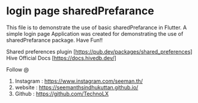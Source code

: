 # login page sharedPrefarance
 This file is to demonstrate the use of basic sharedPrefarance in Flutter. A simple  login page  Application was created for demonstrating the use of sharedPrefarance package. Have Fun!!

Shared preferences plugin [https://pub.dev/packages/shared_preferences]<br/>
Hive Official Docs [https://docs.hivedb.dev/]<br/>


Follow @

1. Instagram : https://www.instagram.com/seeman.th/
2. website   :   https://seemanthsindhukuttan.github.io/
3. Github    : https://github.com/TechnoLX


